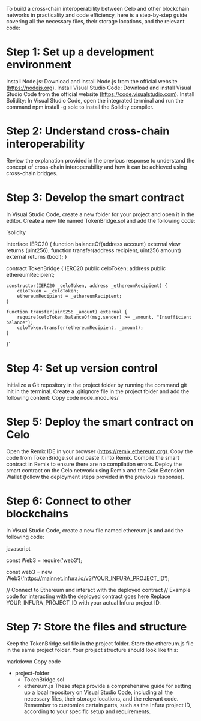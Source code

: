 To build a cross-chain interoperability between Celo and other blockchain networks in practicality and code efficiency, here is a step-by-step guide covering all the necessary files, their storage locations, and the relevant code:

# Step 1: Set up a development environment

Install Node.js: Download and install Node.js from the official website (https://nodejs.org).
Install Visual Studio Code: Download and install Visual Studio Code from the official website (https://code.visualstudio.com).
Install Solidity: In Visual Studio Code, open the integrated terminal and run the command npm install -g solc to install the Solidity compiler.

# Step 2: Understand cross-chain interoperability

Review the explanation provided in the previous response to understand the concept of cross-chain interoperability and how it can be achieved using cross-chain bridges.

# Step 3: Develop the smart contract

In Visual Studio Code, create a new folder for your project and open it in the editor.
Create a new file named TokenBridge.sol and add the following code:

`solidity

interface IERC20 {
    function balanceOf(address account) external view returns (uint256);
    function transfer(address recipient, uint256 amount) external returns (bool);
}

contract TokenBridge {
    IERC20 public celoToken;
    address public ethereumRecipient;
    
    constructor(IERC20 _celoToken, address _ethereumRecipient) {
        celoToken = _celoToken;
        ethereumRecipient = _ethereumRecipient;
    }
    
    function transfer(uint256 _amount) external {
        require(celoToken.balanceOf(msg.sender) >= _amount, "Insufficient balance");
        celoToken.transfer(ethereumRecipient, _amount);
    }
}`

# Step 4: Set up version control

Initialize a Git repository in the project folder by running the command git init in the terminal.
Create a .gitignore file in the project folder and add the following content:
Copy code
node_modules/

# Step 5: Deploy the smart contract on Celo

Open the Remix IDE in your browser (https://remix.ethereum.org).
Copy the code from TokenBridge.sol and paste it into Remix.
Compile the smart contract in Remix to ensure there are no compilation errors.
Deploy the smart contract on the Celo network using Remix and the Celo Extension Wallet (follow the deployment steps provided in the previous response).

# Step 6: Connect to other blockchains

In Visual Studio Code, create a new file named ethereum.js and add the following code:

javascript

const Web3 = require('web3');

const web3 = new Web3('https://mainnet.infura.io/v3/YOUR_INFURA_PROJECT_ID');

// Connect to Ethereum and interact with the deployed contract
// Example code for interacting with the deployed contract goes here
Replace YOUR_INFURA_PROJECT_ID with your actual Infura project ID.

# Step 7: Store the files and structure

Keep the TokenBridge.sol file in the project folder.
Store the ethereum.js file in the same project folder.
Your project structure should look like this:

markdown
Copy code
- project-folder
  - TokenBridge.sol
  - ethereum.js
These steps provide a comprehensive guide for setting up a local repository on Visual Studio Code, including all the necessary files, their storage locations, and the relevant code. Remember to customize certain parts, such as the Infura project ID, according to your specific setup and requirements.
